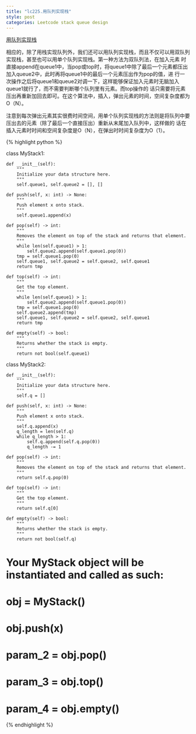 ```yaml
---
title: "lc225.用队列实现栈"
style: post
categories: Leetcode stack queue design
---
```


[用队列实现栈](https://leetcode-cn.com/problems/implement-stack-using-queues/)

相应的，除了用栈实现队列外，我们还可以用队列实现栈，而且不仅可以用双队列实现栈，甚至也可以用单个队列实现栈。第一种方法为双队列法，在加入元素
时直接append在queue1中，当pop或top时，将queue1中除了最后一个元素都压出加入queue2中，此时再将queue1中的最后一个元素压出作为pop的值，进
        行一次操作之后将queue1和queue2对调一下，这样能够保证加入元素时无脑加入queue1就行了，而不需要判断哪个队列里有元素。而top操作的
        话只需要将元素压出再重新加回去即可。在这个算法中，插入，弹出元素的时间，空间复杂度都为O（N）。

注意到每次弹出元素其实很费时间空间，用单个队列实现栈的方法则是将队列中要压出去的元素（除了最后一个直接压出）重新从末尾加入队列中，这样做的
话在插入元素时时间和空间复杂度是O（N），在弹出时时间复杂度为O（1）。

{% highlight python %}

class MyStack1:

    def __init__(self):
        """
        Initialize your data structure here.
        """
        self.queue1, self.queue2 = [], []

    def push(self, x: int) -> None:
        """
        Push element x onto stack.
        """
        self.queue1.append(x)

    def pop(self) -> int:
        """
        Removes the element on top of the stack and returns that element.
        """
        while len(self.queue1) > 1:
            self.queue2.append(self.queue1.pop(0))
        tmp = self.queue1.pop(0)
        self.queue1, self.queue2 = self.queue2, self.queue1
        return tmp

    def top(self) -> int:
        """
        Get the top element.
        """
        while len(self.queue1) > 1:
            self.queue2.append(self.queue1.pop(0))
        tmp = self.queue1.pop(0)
        self.queue2.append(tmp)
        self.queue1, self.queue2 = self.queue2, self.queue1
        return tmp

    def empty(self) -> bool:
        """
        Returns whether the stack is empty.
        """
        return not bool(self.queue1)


class MyStack2:

    def __init__(self):
        """
        Initialize your data structure here.
        """
        self.q = []

    def push(self, x: int) -> None:
        """
        Push element x onto stack.
        """
        self.q.append(x)
        q_length = len(self.q)
        while q_length > 1:
            self.q.append(self.q.pop(0))
            q_length -= 1

    def pop(self) -> int:
        """
        Removes the element on top of the stack and returns that element.
        """
        return self.q.pop(0)

    def top(self) -> int:
        """
        Get the top element.
        """
        return self.q[0]

    def empty(self) -> bool:
        """
        Returns whether the stack is empty.
        """
        return not bool(self.q)

# Your MyStack object will be instantiated and called as such:
# obj = MyStack()
# obj.push(x)
# param_2 = obj.pop()
# param_3 = obj.top()
# param_4 = obj.empty()

{% endhighlight %}

